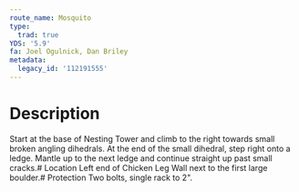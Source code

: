 ```yaml
---
route_name: Mosquito
type:
  trad: true
YDS: '5.9'
fa: Joel Ogulnick, Dan Briley
metadata:
  legacy_id: '112191555'
---
```

# Description
Start at the base of Nesting Tower and climb to the right towards small broken angling dihedrals. At the end of the small dihedral, step right onto a ledge. Mantle up to the next ledge and continue straight up past small cracks.# Location
Left end of Chicken Leg Wall next to the first large boulder.# Protection
Two bolts, single rack to 2".
